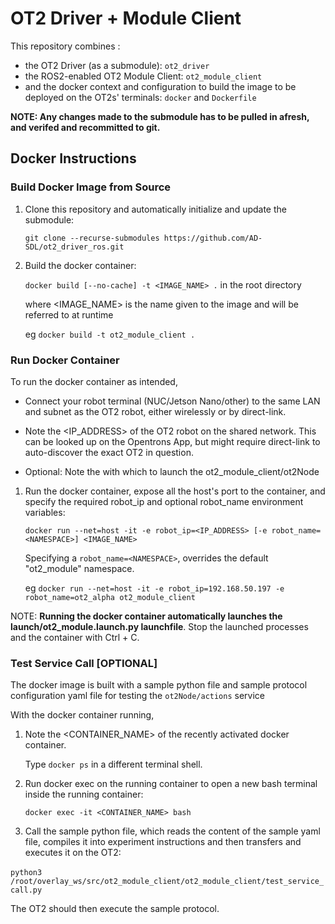 # OT2 Driver + Module Client

This repository combines :

- the OT2 Driver (as a submodule): `ot2_driver`
- the ROS2-enabled OT2 Module Client: `ot2_module_client`
- and the docker context and configuration to build the image to be deployed on the OT2s' terminals: `docker` and `Dockerfile`

**NOTE: Any changes made to the submodule has to be pulled in afresh, and verifed and recommitted to git.**

## Docker Instructions

### Build Docker Image from Source




1. Clone this repository and automatically initialize and update the submodule:

   `git clone --recurse-submodules https://github.com/AD-SDL/ot2_driver_ros.git `
   
   


2. Build the docker container:

   `docker build [--no-cache] -t <IMAGE_NAME> .` in the root directory

   where <IMAGE_NAME> is the name given to the image and will be referred to at runtime

   eg `docker build -t ot2_module_client .`



### Run Docker Container

To run the docker container as intended, 

- Connect your robot terminal (NUC/Jetson Nano/other) to the same LAN and subnet as the OT2 robot, either wirelessly or by direct-link.

- Note the <IP_ADDRESS> of the OT2 robot on the shared network. This can be looked up on the Opentrons App, but might require direct-link to auto-discover the exact OT2 in question.

- Optional: Note the <NAMESPACE> with which to launch the ot2_module_client/ot2Node 



1. Run the docker container, expose all the host's port to the container, and specify the required robot_ip and optional robot_name environment variables:

   `docker run --net=host -it -e robot_ip=<IP_ADDRESS> [-e robot_name=<NAMESPACE>] <IMAGE_NAME>`


   	Specifying a `robot_name=<NAMESPACE>`, overrides the default "ot2_module" namespace.

   	eg `docker run --net=host -it -e robot_ip=192.168.50.197 -e robot_name=ot2_alpha ot2_module_client`



NOTE: **Running the docker container automatically launches the launch/ot2_module.launch.py launchfile**. Stop the launched processes and the container with Ctrl + C.



### Test Service Call [OPTIONAL]

The docker image is built with a sample python file and sample protocol configuration yaml file for testing the `ot2Node/actions` service 

With the docker container running,



1. Note the <CONTAINER_NAME> of the recently activated docker container.

   Type `docker ps` in a different terminal shell.



2. Run docker exec on the running container to open a new bash terminal inside the running container:

   `docker exec -it <CONTAINER_NAME> bash `



3. Call the sample python file, which reads the content of the sample yaml file, compiles it into experiment instructions and then transfers and executes it on the OT2:

​		`python3 /root/overlay_ws/src/ot2_module_client/ot2_module_client/test_service_call.py`



The OT2 should then execute the sample protocol.